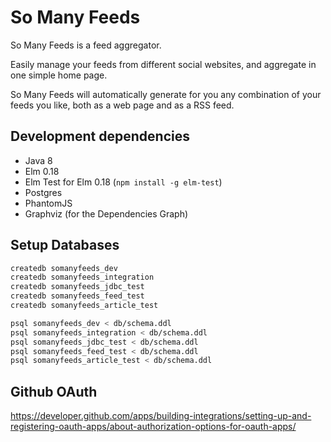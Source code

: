 # So Many Feeds

So Many Feeds is a feed aggregator.

Easily manage your feeds from different social websites,
and aggregate in one simple home page.

So Many Feeds will automatically generate for you
any combination of your feeds you like,
both as a web page and as a RSS feed.


## Development dependencies

 * Java 8
 * Elm 0.18
 * Elm Test for Elm 0.18 (`npm install -g elm-test`)
 * Postgres
 * PhantomJS
 * Graphviz (for the Dependencies Graph)

## Setup Databases

```bash
createdb somanyfeeds_dev
createdb somanyfeeds_integration
createdb somanyfeeds_jdbc_test
createdb somanyfeeds_feed_test
createdb somanyfeeds_article_test

psql somanyfeeds_dev < db/schema.ddl
psql somanyfeeds_integration < db/schema.ddl
psql somanyfeeds_jdbc_test < db/schema.ddl
psql somanyfeeds_feed_test < db/schema.ddl
psql somanyfeeds_article_test < db/schema.ddl
```

## Github OAuth

https://developer.github.com/apps/building-integrations/setting-up-and-registering-oauth-apps/about-authorization-options-for-oauth-apps/
